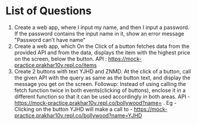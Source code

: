 # List of Questions
1. Create a web app, where I input my name, and then I input a password. If the password contains the input name in it, show an error message "Password can't have name"
2. Create a web app, which On the Click of a button fetches data from the provided API and from the data, displays the item with the highest price on the screen, below the button. API : https://mock-practice.prakhar10v.repl.co/items
3. Create 2 buttons with text YJHD and ZNMD. At the click of a button, call the given API with the query as same as the button text, and display the message you get on the screen. Followup: Instead of using calling the fetch function twice in both events(clicking of buttons), enclose it in a different function so that it can be used accordingly in both areas. API - https://mock-practice.prakhar10v.repl.co/bollywood?name= . Eg - Clicking on the button YJHD will make a call to - https://mock-practice.prakhar10v.repl.co/bollywood?name=YJHD